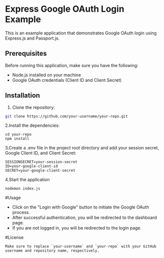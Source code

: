 # Express Google OAuth Login Example

This is an example application that demonstrates Google OAuth login using Express.js and Passport.js.

## Prerequisites

Before running this application, make sure you have the following:

- Node.js installed on your machine
- Google OAuth credentials (Client ID and Client Secret)

## Installation

1. Clone the repository:

```bash
git clone https://github.com/your-username/your-repo.git
```
2.Install the dependencies:

```
cd your-repo
npm install
```

3.Create a .env file in the project root directory and add your session secret, Google Client ID, and Client Secret:
```
SESSIONSECRET=your-session-secret
ID=your-google-client-id
SECRET=your-google-client-secret
```

4.Start the application
```
nodemon index.js
```

#Usage
* Click on the "Login with Google" button to initiate the Google OAuth process.
* After successful authentication, you will be redirected to the dashboard page.
* If you are not logged in, you will be redirected to the login page.

#License
```
Make sure to replace `your-username` and `your-repo` with your GitHub username and repository name, respectively.
```
